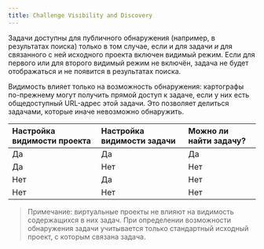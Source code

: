 ```yaml
---
title: Challenge Visibility and Discovery
---
```


Задачи доступны для публичного обнаружения (например, в результатах поиска) только в том случае, если и для задачи *и* для связанного с ней исходного проекта включен видимый режим. Если для первого или для второго видимый режим не включён, задача не будет отображаться и не появится в результатах поиска.

Видимость влияет только на возможность обнаружения: картографы по-прежнему могут получить прямой доступ к задаче, если у них есть общедоступный URL-адрес этой задачи. Это позволяет делиться задачами, которые иначе невозможно обнаружить.

| Настройка видимости проекта | Настройка видимости задачи | Можно ли найти задачу? |
|:------------------------|:--------------------------|:---------------------------|
| Да  | Да  |  Да  |
| Да  | Нет | Нет |
| Нет | Да  | Нет |
| Нет | Нет | Нет |

> Примечание: виртуальные проекты не влияют на видимость содержащихся в них задач. При определении возможности обнаружения задачи учитывается только стандартный исходный проект, с которым связана задача.

